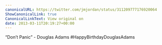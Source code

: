 ```yaml
---
canonicalURL: https://twitter.com/jmjordan/status/311209777176920064
ShowCanonicalLink: true
CanonicalLinkText: View original on
date: 2013-03-11T20:19:27+00:00
---
```

“Don’t Panic” - Douglas Adams #HappyBirthdayDouglasAdams